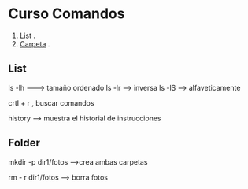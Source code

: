 # Curso Comandos

1. [List](#list) .
2. [Carpeta](#folder) .

## List
<a name="list">
  ls -lh  ---> tamaño ordenado  
  ls -lr  --> inversa  
  ls -lS  --> alfaveticamente  

  crtl + r , buscar comandos  

  history --> muestra el historial de instrucciones  
</a>

## Folder
<a name="folder">
  
  mkdir -p dir1/fotos   -->crea ambas carpetas  

  rm - r dir1/fotos  --> borra fotos  
</a>
